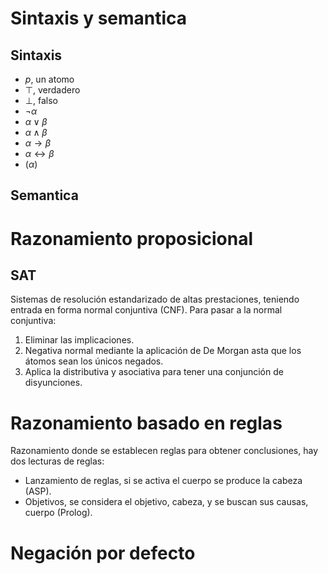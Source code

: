 # Sintaxis y semantica
## Sintaxis
- $p$, un atomo
- $\top$, verdadero
- $\bot$, falso
- $¬\alpha$
- $\alpha\vee\beta$
- $\alpha\wedge\beta$
- $\alpha\rightarrow\beta$
- $\alpha\leftrightarrow\beta$
- $(\alpha)$

## Semantica
# Razonamiento proposicional
## SAT
Sistemas de resolución estandarizado de altas prestaciones, teniendo entrada en forma normal conjuntiva (CNF).
Para pasar a la normal conjuntiva:
1. Eliminar las implicaciones.
2. Negativa normal mediante la aplicación de De Morgan asta que los átomos sean los únicos negados.
3. Aplica la distributiva y asociativa para tener una conjunción de disyunciones.

# Razonamiento basado en reglas
Razonamiento donde se establecen reglas para obtener conclusiones, hay dos lecturas de reglas:
- Lanzamiento de reglas, si se activa el cuerpo se produce la cabeza (ASP).
- Objetivos, se considera el objetivo, cabeza, y se buscan sus causas, cuerpo (Prolog).

# Negación por defecto
